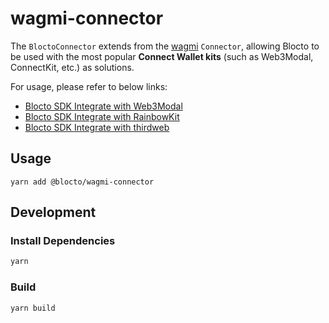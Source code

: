 # wagmi-connector

The `BloctoConnector` extends from the [wagmi](https://wagmi.sh/) `Connector`, allowing Blocto to be used with the most popular **Connect Wallet kits** (such as Web3Modal, ConnectKit, etc.) as solutions.

For usage, please refer to below links:
- [Blocto SDK Integrate with Web3Modal](https://docs.blocto.app/blocto-sdk/javascript-sdk/evm-sdk/integrate-with-web3modal)
- [Blocto SDK Integrate with RainbowKit](https://docs.blocto.app/blocto-sdk/javascript-sdk/evm-sdk/integrate-with-rainbowkit)
- [Blocto SDK Integrate with thirdweb](https://docs.blocto.app/blocto-sdk/javascript-sdk/evm-sdk/integrate-with-thirdweb)

## Usage

```
yarn add @blocto/wagmi-connector
```

## Development

### Install Dependencies

```bash
yarn
```

### Build

```
yarn build
```
